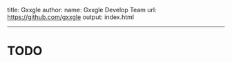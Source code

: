 title: Gxxgle
author:
  name: Gxxgle Develop Team
  url: https://github.com/gxxgle
output: index.html

----

# TODO

